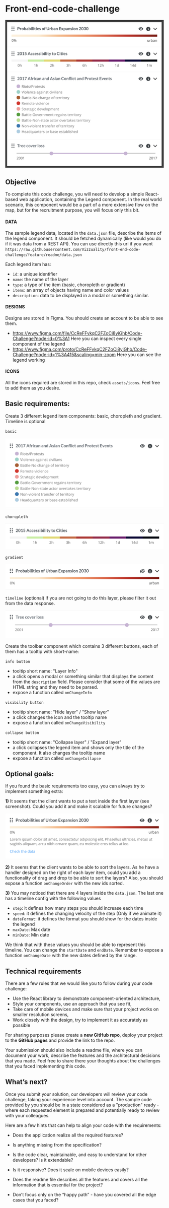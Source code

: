 # Front-end-code-challenge

![legend](assets/images/legend.png)


## Objective
To complete this code challenge, you will need to develop a simple React-based web application, containing the Legend component. In the real world scenario, this component would be a part of a more extensive flow on the map, but for the recruitment purpose, you will focus only this bit.

#### DATA
The sample legend data, located in the `data.json` file, describe the items of the legend component. It should be fetched dynamically (like would you do if it was data from a REST API). You can use directly this url if you want `https://raw.githubusercontent.com/Vizzuality/front-end-code-challenge/feature/readme/data.json`

Each legend item has:
- `id`: a unique identifier
- `name`: the name of the layer
- `type`: a type of the item (basic, choropleth or gradient)
- `items`: an array of objects having name and color values
- `description`: data to be displayed in a modal or something similar.

#### DESIGNS
Designs are stored in Figma. You should create an account to be able to see them.

- https://www.figma.com/file/CcReFFvkqC2FZoCi8yiGhb/Code-Challenge?node-id=0%3A1 Here you can inspect every single component of the legend
- https://www.figma.com/proto/CcReFFvkqC2FZoCi8yiGhb/Code-Challenge?node-id=1%3A415&scaling=min-zoom Here you can see the legend working

#### ICONS
All the icons required are stored in this repo, check `assets/icons`. Feel free to add them as you desire.


## Basic requirements:
Create 3 different legend item components: basic, choropleth and gradient. Timeline is optional

`basic`

![basic](assets/images/basic.png)

`choropleth`

![choropleth](assets/images/choropleth.png)

`gradient`

![gradient](assets/images/gradient.png)

`timeline` (optional)
If you are not going to do this layer, please filter it out from the data response.

![timeline](assets/images/timeline.png)

Create the toolbar component which contains 3 different buttons, each of them has a tooltip with short-name:

`info button`
  - tooltip short name: "Layer Info"
  - a click opens a modal or something similar that displays the content from the `description` field. Please consider that some of the values are HTML string and they need to be parsed.
  - expose a function called `onChangeInfo`

`visibility button`
  - tooltip short name: "Hide layer" / "Show layer"
  - a click changes the icon and the tooltip name
  - expose a function called `onChangeVisibility`

`collapse button`
  - tooltip short name: "Collapse layer" / "Expand layer"
  - a click collapses the legend item and shows only the title of the component. It also changes the tooltip name
  - expose a function called `onChangeCollapse`

## Optional goals:
If you found the basic requirements too easy, you can always try to implement something extra:

**1)** It seems that the client wants to put a text inside the first layer (see screenshot). Could you add it and make it scalable for future changes?

![additional-text](assets/images/additional-text.png)


**2)** It seems that the client wants to be able to sort the layers. As he have a handler designed on the right of each layer item, could you add a functionality of drag and drop to be able to sort the layers? Also, you should expose a function `onChangeOrder` with the new ids sorted.


**3)** You may noticed that there are 4 layers inside the `data.json`. The last one has a timeline config with the following values
- `step`: it defines how many steps you should increase each time
- `speed`: it defines the changing velocity of the step (Only if we animate it)
- `dateFormat`: it defines the format you should show for the dates inside the legend
- `maxDate`: Max date
- `minDate`: Min date

We think that with these values you should be able to represent this timeline. You can change the `startDate` and `endDate`. Remember to expose a function `onChangeDate` with the new dates defined by the range.






## Technical requirements
There are a few rules that we would like you to follow during your code challenge:
  - Use the React library to demonstrate component-oriented architecture,
  - Style your components, use an approach that you see fit,
  - Take care of mobile devices and make sure that your project works on smaller resolution screens,
  - Work closely with the design, try to implement it as accurately as possible

For sharing purposes please create a **new GitHub repo**, deploy your project to the **GitHub pages** and provide the link to the repo.

Your submission should also include a readme file, where you can document your work, describe the features and the architectural decisions that you made. Feel free to share there your thoughts about the challenges that you faced implementing this code.


## What’s next?
Once you submit your solution, our developers will review your code challenge, taking your experience level into account. The sample code provided by you should be in a state considered as a "production" ready - where each requested element is prepared and potentially ready to review with your colleagues.

Here are a few hints that can help to align your code with the requirements:
- Does the application realize all the required features?
- Is anything missing from the specification?

- Is the code clear, maintainable, and easy to understand for other developers? Is it extendable?
- Is it responsive? Does it scale on mobile devices easily?
- Does the readme file describes all the features and covers all the information that is essential for the project?
- Don’t focus only on the “happy path” - have you covered all the edge cases that you faced?
